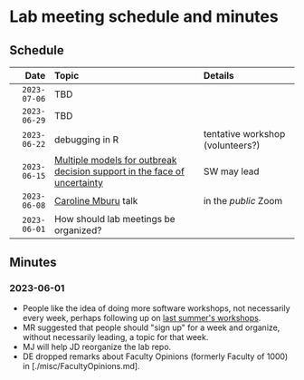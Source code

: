 # Lab meeting schedule and minutes

## Schedule

|Date|Topic|Details|
|-:|:-|:-|
|`2023-07-06`|TBD||
|`2023-06-29`|TBD||
|`2023-06-22`|debugging in R|tentative workshop (volunteers?)|
|`2023-06-15`|[Multiple models for outbreak decision support in the face of uncertainty](https://doi.org/10.1073/pnas.2207537120)|SW may lead| 
|`2023-06-08`|[Caroline Mburu](https://www.lshtm.ac.uk/research/centres/centre-mathematical-modelling-infectious-diseases/news/341666/spotlight-caroline-mburu) talk|in the _public_ Zoom|
|`2023-06-01`|How should lab meetings be organized?||


## Minutes

### 2023-06-01

* People like the idea of doing more software workshops, not necessarily 
  every week, perhaps following up on 
  [last summer's workshops](https://hackmd.io/@dushoff/theobioSummerLearning).
* MR suggested that people should "sign up" for a week and organize,
  without necessarily leading, a topic for that week.
* MJ will help JD reorganize the lab repo.
* DE dropped remarks about Faculty Opinions (formerly Faculty of 1000) 
  in [./misc/FacultyOpinions.md].
